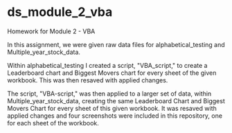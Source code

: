 # ds_module_2_vba
Homework for Module 2 - VBA

In this assignment, we were given raw data files for alphabetical_testing and Multiple_year_stock_data.

Within alphabetical_testing I created a script, "VBA_script," to create a Leaderboard chart and Biggest Movers chart for every sheet of the given workbook. This was then resaved with applied changes. 

The script, "VBA-script," was then applied to a larger set of data, within Multiple_year_stock_data, creating the same Leaderboard Chart and Biggest Movers Chart for every sheet of this given workbook. It was resaved with applied changes and four screenshots were included in this repository, one for each sheet of the workbook.